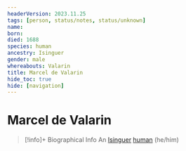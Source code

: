 ```yaml
---
headerVersion: 2023.11.25
tags: [person, status/notes, status/unknown]
name:
born:
died: 1688
species: human
ancestry: Isinguer
gender: male
whereabouts: Valarin
title: Marcel de Valarin
hide_toc: true
hide: [navigation]
---
```

# Marcel de Valarin
>[!info]+ Biographical Info
> An [Isinguer](<../../history/istabor-alliance.md>) [human](<../../species/humans/humans.md>) (he/him)
> 
>> 

